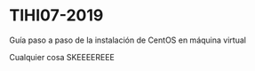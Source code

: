 # TIHI07-2019
Guía paso a paso de la instalación de CentOS en máquina virtual

Cualquier cosa SKEEEEREEE

